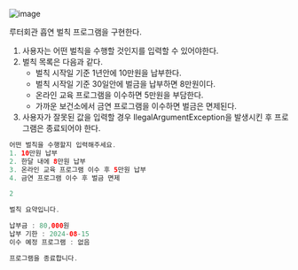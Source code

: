 
![image](https://github.com/user-attachments/assets/a3adf64b-978d-4278-b5c1-6bc7c062d001)


루터회관 흡연 벌칙 프로그램을 구현한다.

1. 사용자는 어떤 벌칙을 수행할 것인지를 입력할 수 있어야한다.
2. 벌칙 목록은 다음과 같다.
    - 벌칙 시작일 기준 1년안에 10만원을 납부한다.
    - 벌칙 시작일 기준 30일안에 벌금을 납부하면 8만원이다.
    - 온라인 교육 프로그램을 이수하면 5만원을 부담한다.
    - 가까운 보건소에서 금연 프로그램을 이수하면 벌금은 면제된다.
3. 사용자가 잘못된 값을 입력할 경우 IlegalArgumentException을 발생시킨 후 프로그램은 종료되어야 한다.

```java
어떤 벌칙을 수행할지 입력해주세요.
1. 10만원 납부
2. 한달 내에 8만원 납부
3. 온라인 교육 프로그램 이수 후 5만원 납부
4. 금연 프로그램 이수 후 벌금 면제

2

벌칙 요약입니다.

납부금 : 80,000원
납부 기한 : 2024-08-15
이수 예정 프로그램 : 없음

프로그램을 종료합니다. 
```
